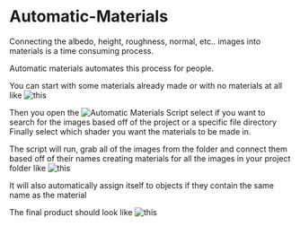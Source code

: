 # Automatic-Materials

Connecting the albedo, height, roughness, normal, etc.. images into materials is a time consuming process.

Automatic materials automates this process for people.

You can start with some materials already made or with no materials at all like ![this](https://github.com/themichaelfischer/Automatic-Materials/tree/main/Photos/no_materials.png)

Then you open the ![Automatic Materials Script](https://github.com/themichaelfischer/Automatic-Materials/tree/main/Photos/create_which_shader.png) select if you want to search for the images based off of the project or a specific file directory
Finally select which shader you want the materials to be made in.

The script will run, grab all of the images from the folder and connect them based off of their names creating materials for all the images in your project folder like ![this](https://github.com/themichaelfischer/Automatic-Materials/tree/main/Photos/creates_materials_and_connects.png)

It will also automatically assign itself to objects if they contain the same name as the material

The final product should look like ![this](https://github.com/themichaelfischer/Automatic-Materials/tree/main/Photos/materials_assigned.png)
